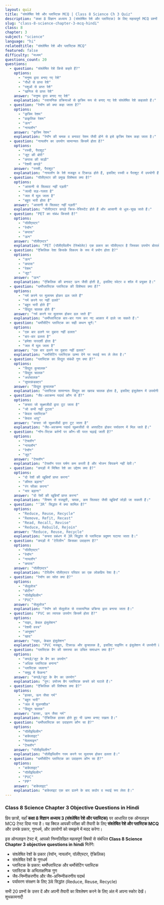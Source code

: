 ```yaml
---
layout: quiz
title: "संश्लेषित रेशे और प्लास्टिक MCQ | Class 8 Science Ch 3 Quiz"
description: "कक्षा 8 विज्ञान अध्याय 3 (संश्लेषित रेशे और प्लास्टिक) के लिए महत्वपूर्ण MCQ प्रश्नों का ऑनलाइन टेस्ट। परीक्षा की तैयारी के Objective Questions हल करें।"
slug: "class-8-science-chapter-3-mcq-hindi"
class: 8
chapter: 3
subject: "science"
language: "hi"
relatedtitle: "संश्लेषित रेशे और प्लास्टिक MCQ"
featured: false
difficulty: "मध्यम"
questions_count: 20
questions:
  - question: "संश्लेषित रेशे किसे कहते हैं?"
    options:
      - "मनुष्य द्वारा बनाए गए रेशे"
      - "पौधों से प्राप्त रेशे"
      - "पशुओं से प्राप्त रेशे"
      - "खनिज से प्राप्त रेशे"
    answer: "मनुष्य द्वारा बनाए गए रेशे"
    explanation: "रसायनिक प्रक्रियाओं से कृत्रिम रूप से बनाए गए रेशे संश्लेषित रेशे कहलाते हैं।"
  - question: "रेयॉन को क्या कहा जाता है?"
    options:
      - "कृत्रिम रेशम"
      - "प्राकृतिक रेशम"
      - "ऊन"
      - "नायलॉन"
    answer: "कृत्रिम रेशम"
    explanation: "रेयॉन की चमक व बनावट रेशम जैसी होने से इसे कृत्रिम रेशम कहा जाता है।"
  - question: "नायलॉन का उपयोग सामान्यतः किसमें होता है?"
    options:
      - "रस्सी, पैराशूट"
      - "जूट की बोरी"
      - "कपास की साड़ी"
      - "रेशमी कपड़े"
    answer: "रस्सी, पैराशूट"
    explanation: "नायलॉन के रेशे मजबूत व टिकाऊ होते हैं, इसलिए रस्सी व पैराशूट में उपयोगी हैं।"
  - question: "पॉलीएस्टर की प्रमुख विशेषता क्या है?"
    options:
      - "आसानी से सिलवट नहीं पड़ती"
      - "जल्दी सड़-गलता है"
      - "जल में घुल जाता है"
      - "बहुत भारी होता है"
    answer: "आसानी से सिलवट नहीं पड़ती"
    explanation: "पॉलीएस्टर कपड़े क्रिज-रेसिस्टेंट होते हैं और आसानी से धुल-सूख जाते हैं।"
  - question: "PET का संबंध किससे है?"
    options:
      - "पॉलीएस्टर"
      - "रेयॉन"
      - "कपास"
      - "ऊन"
    answer: "पॉलीएस्टर"
    explanation: "PET (पॉलीएथिलीन टेरेफ्थेलेट) एक प्रकार का पॉलीएस्टर है जिसका उपयोग बोतलों आदि में होता है।"
  - question: "ऐक्रिलिक रेशा किसके विकल्प के रूप में प्रयोग होता है?"
    options:
      - "ऊन"
      - "कपास"
      - "रेशम"
      - "जूट"
    answer: "ऊन"
    explanation: "ऐक्रिलिक की बनावट ऊन जैसी होती है, इसलिए स्वेटर व शॉल में प्रयुक्त है।"
  - question: "थर्मोप्लास्टिक प्लास्टिक की विशेषता क्या है?"
    options:
      - "गर्म करने पर मुलायम होकर ढल जाते हैं"
      - "गर्म करने पर नहीं ढलते"
      - "बहुत भारी होते हैं"
      - "विद्युत चालक होते हैं"
    answer: "गर्म करने पर मुलायम होकर ढल जाते हैं"
    explanation: "थर्मोप्लास्टिक बार-बार गरम कर नए आकार में ढाले जा सकते हैं।"
  - question: "थर्मोसेटिंग प्लास्टिक का सही कथन चुनें:"
    options:
      - "एक बार ढलने पर दुबारा नहीं ढलता"
      - "बार-बार ढलता है"
      - "हमेशा पारदर्शी होता है"
      - "जल में घुल जाता है"
    answer: "एक बार ढलने पर दुबारा नहीं ढलता"
    explanation: "थर्मोसेटिंग प्लास्टिक ऊष्मा देने पर स्थाई रूप ले लेता है।"
  - question: "प्लास्टिक का विद्युत संबंधी गुण क्या है?"
    options:
      - "विद्युत कुचालक"
      - "विद्युत चालक"
      - "अर्धचालक"
      - "सुपरकंडक्टर"
    answer: "विद्युत कुचालक"
    explanation: "प्लास्टिक सामान्यतः विद्युत का खराब चालक होता है, इसलिए इंसुलेशन में उपयोगी है।"
  - question: "जैव-अवक्रम्य पदार्थ कौन से हैं?"
    options:
      - "कचरा जो सूक्ष्मजीवों द्वारा टूट जाता है"
      - "जो कभी नहीं टूटता"
      - "केवल प्लास्टिक"
      - "केवल धातु"
    answer: "कचरा जो सूक्ष्मजीवों द्वारा टूट जाता है"
    explanation: "जैव-अवक्रम्य पदार्थ सूक्ष्मजीवों से अपघटित होकर पर्यावरण में मिल जाते हैं।"
  - question: "नॉन-स्टिक बर्तनों पर कौन-सी परत चढ़ाई जाती है?"
    options:
      - "टेफ्लॉन"
      - "नायलॉन"
      - "रेयॉन"
      - "जूट"
    answer: "टेफ्लॉन"
    explanation: "टेफ्लॉन परत घर्षण कम करती है और भोजन चिपकने नहीं देती।"
  - question: "कपड़ों में मिश्रित रेशे का उद्देश्य क्या है?"
    options:
      - "दो रेशों की खूबियाँ प्राप्त करना"
      - "कीमत बढ़ाना"
      - "रंग फीका करना"
      - "भार बढ़ाना"
    answer: "दो रेशों की खूबियाँ प्राप्त करना"
    explanation: "मिश्रण से मजबूती, चमक, कम सिलवट जैसी खूबियाँ जोड़ी जा सकती हैं।"
  - question: "‘3R’ सिद्धांत में क्या शामिल है?"
    options:
      - "Reduce, Reuse, Recycle"
      - "Remove, Refit, Recast"
      - "Read, Recall, Revise"
      - "Reduce, Rebuild, Rejoin"
    answer: "Reduce, Reuse, Recycle"
    explanation: "कचरा प्रबंधन में 3R सिद्धांत से प्लास्टिक प्रदूषण घटाया जाता है।"
  - question: "कपड़ों में ‘टेरिलीन’ किसका उदाहरण है?"
    options:
      - "पॉलीएस्टर"
      - "रेयॉन"
      - "नायलॉन"
      - "कपास"
    answer: "पॉलीएस्टर"
    explanation: "टेरिलीन पॉलीएस्टर परिवार का एक लोकप्रिय रेशा है।"
  - question: "रेयॉन का स्रोत क्या है?"
    options:
      - "सेलूलोज"
      - "प्रोटीन"
      - "पॉलीइथिलीन"
      - "PVC"
    answer: "सेलूलोज"
    explanation: "रेयॉन को सेलूलोज से रासायनिक प्रक्रिया द्वारा बनाया जाता है।"
  - question: "PVC का व्यापक उपयोग किसमें होता है?"
    options:
      - "पाइप, केबल इंसुलेशन"
      - "रेशमी वस्त्र"
      - "आभूषण"
      - "खाद"
    answer: "पाइप, केबल इंसुलेशन"
    explanation: "PVC मजबूत, टिकाऊ और कुचालक है, इसलिए पाइपिंग व इंसुलेशन में उपयोगी है।"
  - question: "प्लास्टिक बैग की समस्या का उचित समाधान क्या है?"
    options:
      - "कपड़े/जूट के बैग का उपयोग"
      - "अधिक प्लास्टिक बनाना"
      - "प्लास्टिक जलाना"
      - "समुद्र में फेंकना"
    answer: "कपड़े/जूट के बैग का उपयोग"
    explanation: "पुन: प्रयोज्य बैग प्लास्टिक कचरे को घटाते हैं।"
  - question: "ऐक्रिलिक की विशेषता क्या है?"
    options:
      - "हल्का, ऊन जैसा गर्म"
      - "बहुत भारी"
      - "जल में घुलनशील"
      - "विद्युत चालक"
    answer: "हल्का, ऊन जैसा गर्म"
    explanation: "ऐक्रिलिक हल्का होते हुए भी ऊष्मा बनाए रखता है।"
  - question: "थर्मोप्लास्टिक का उदाहरण कौन सा है?"
    options:
      - "पॉलीइथिलीन"
      - "बाकेलाइट"
      - "मेलामाइन"
      - "टेफ्लॉन"
    answer: "पॉलीइथिलीन"
    explanation: "पॉलीइथिलीन गरम करने पर मुलायम होकर ढलता है।"
  - question: "थर्मोसेटिंग प्लास्टिक का उदाहरण कौन सा है?"
    options:
      - "बाकेलाइट"
      - "पॉलीइथिलीन"
      - "PVC"
      - "PP"
    answer: "बाकेलाइट"
    explanation: "बाकेलाइट एक बार ढलने के बाद कठोर व स्थाई रूप लेता है।"
---
```


### Class 8 Science Chapter 3 Objective Questions in Hindi

प्रिय छात्रों, यहाँ **कक्षा 8 विज्ञान अध्याय 3 (संश्लेषित रेशे और प्लास्टिक)** पर आधारित एक ऑनलाइन MCQ टेस्ट दिया गया है। यह क्विज़ आपकी परीक्षा की तैयारी के लिए **संश्लेषित रेशे और प्लास्टिक MCQ** और उनके प्रकार, गुणधर्म, और उपयोगों को समझने में मदद करेगा।

इस ऑनलाइन टेस्ट में, आपको निम्नलिखित महत्वपूर्ण विषयों से संबंधित **Class 8 Science Chapter 3 objective questions in hindi** मिलेंगे:
- संश्लेषित रेशों के प्रकार (रेयॉन, नायलॉन, पॉलीएस्टर, ऐक्रिलिक)
- संश्लेषित रेशों के गुणधर्म
- प्लास्टिक के प्रकार: थर्मोप्लास्टिक और थर्मोसेटिंग प्लास्टिक
- प्लास्टिक के अभिलाक्षणिक गुण
- जैव-निम्नीकरणीय और जैव-अनिम्नीकरणीय पदार्थ
- पर्यावरण संरक्षण के लिए 3R सिद्धांत (Reduce, Reuse, Recycle)

सभी 20 प्रश्नों के उत्तर दें और अपनी तैयारी का विश्लेषण करने के लिए अंत में अपना स्कोर देखें। शुभकामनाएँ!